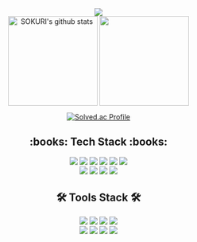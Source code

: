 <div class="container" align="center">
  <div class="header">
  <img src="https://capsule-render.vercel.app/api?type=waving&color=ADC8FF&height=200&section=header&text=WELCOME&fontSize=90" />
  </div>

  <div class="git-stats>
    <h2>:octocat: Git Stats :octocat:</h2>
    <a href="https://github.com/Eungyeol41"><img align="center" style="height:180px" src="https://github-readme-stats.vercel.app/api?username=flyforme2016&show_icons=true&theme=onedark&include_all_commits=true&hide_border=true&bg_color=30,7F7FD5,86A8E7,91eae4&title_color=fff&text_color=fff" alt="SOKURI's github stats" /></a>
    <a href="https://github.com/Eungyeol41"><img align="center" style="height:180px" src="https://github-readme-stats.vercel.app/api/top-langs/?username=flyforme2016&layout=compact&hide_border=true&bg_color=30,91eae4,86A8E7&title_color=fff&text_color=fff" /></a> 
  </div>
  
  [![Solved.ac Profile](http://mazassumnida.wtf/api/generate_badge?boj=dlsgk2016)](https://solved.ac/dlsgk2016)
  
  <div class="tech-badge">
    <h2>:books: Tech Stack :books:</h2>
    <img src="https://img.shields.io/badge/JAVA-007396?style=flat&logo=OpenJDK&logoColor=white"/>
    <img src="https://img.shields.io/badge/C++-00599C?style=flat&logo=cplusplus&logoColor=white"/>
    <img src="https://img.shields.io/badge/NodeJs-339933?style=flat&logo=nodedotjs&logoColor=white"/>
    <img src="https://img.shields.io/badge/AWS-232F3E?style=flat&logo=amazonaws&logoColor=white"/>
    <img src="https://img.shields.io/badge/Spring-6DB33F?style=flat&logo=spring&logoColor=white"/>
    <img src="https://img.shields.io/badge/MySQL-4479A1?style=flat&logo=mysql&logoColor=white"/><br>
    <img src="https://img.shields.io/badge/HTML5-E34F26?style=flat&logo=html5&logoColor=white"/>
    <img src="https://img.shields.io/badge/CSS3-1572B6?style=flat&logo=css3&logoColor=white"/>
    <img src="https://img.shields.io/badge/JavaScript-F7DF1E?style=flat&logo=javascript&logoColor=white"/>
    <img src="https://img.shields.io/badge/React-61DAFB?style=flat&logo=react&logoColor=white"/>
  </div>
    
  <div class="tools-badge">
    <h2>🛠 Tools Stack 🛠</h2>
    <img src="https://img.shields.io/badge/Eclipse IDE-525C86?style=flat&logo=eclipseide&logoColor=white"/>
    <img src="https://img.shields.io/badge/Visual Studio-5C2D91?style=flat&logo=visualstudio&logoColor=white"/>
    <img src="https://img.shields.io/badge/Visual Studio Code-007ACC?style=flat&logo=visualstudiocode&logoColor=white"/>
    <img src="https://img.shields.io/badge/Tomcat-F8DC75?style=flat&logo=apachetomcat&logoColor=white"/><br>
    <img src="https://img.shields.io/badge/Android Studio-3DDC84?style=flat&logo=androidstudio&logoColor=white"/>
    <img src="https://img.shields.io/badge/MySQL Workbench-4479A1?style=flat&logo=mysql&logoColor=white"/>
    <img src="https://img.shields.io/badge/Github-181717?style=flat&logo=github&logoColor=white"/>
    <img src="https://img.shields.io/badge/Swagger-85EA2D?style=flat&logo=swagger&logoColor=white"/>
  </div>
  
</div>
